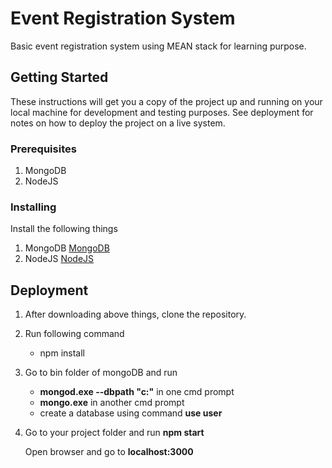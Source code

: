 # Event Registration System

Basic event registration system using MEAN stack for learning purpose.

## Getting Started

These instructions will get you a copy of the project up and running on your local machine for development and testing purposes. See deployment for notes on how to deploy the project on a live system.

### Prerequisites

1. MongoDB
2. NodeJS

### Installing

Install the following things

1. MongoDB 
    [MongoDB](https://www.mongodb.com/download-center)
2. NodeJS
    [NodeJS](https://nodejs.org/en/download/)

## Deployment

1. After downloading above things, clone the repository.
2. Run following command
    * npm install
3. Go to bin folder of mongoDB and run 
    * **mongod.exe --dbpath "c:\"** in one cmd prompt
    * **mongo.exe** in another cmd prompt
    * create a database using command 
        **use user**
4. Go to your project folder and run 
    **npm start**
    
    Open browser and go to **localhost:3000**
    


